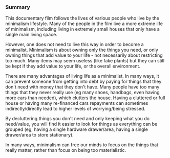 ### Summary 

This documentary film follows the lives of various people who live by the minimalism lifestyle. Many of the people in the film live a more extreme life of minimalism, including living in extremely small houses that only have a single main living space.

However, one does not need to live this way in order to become a minimalist. Minimalism is about owning only the things you need, or only owning things that add value to your life - not necessarily about restricting too much. Many items may seem useless (like fake plants) but they can still be kept if they add value to your life, or the overall environment.

There are many advantages of living life as a minimalist. In many ways, it can prevent someone from getting into debt by paying for things that they don't need with money that they don't have. Many people have too many things that they never really use (eg many shoes, handbags, even having more cars than needed), which clutters the house. Having a cluttered or full house or having many re-financed cars repayments can sometimes indirectly/directly lead to higher levels of worrying/being stressed.

By decluttering things you don't need and only keeping what you do need/value, you will find it easier to look for things as everything can be grouped (eg, having a single hardware drawer/area, having a single drawer/area to store stationary).

In many ways, minimalism can free our minds to focus on the things that really matter, rather than focus on being too materialistic.